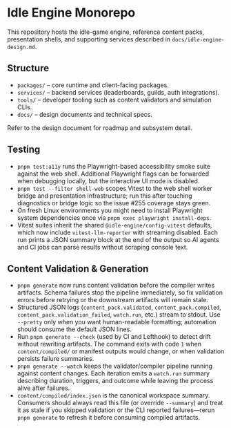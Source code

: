 # Idle Engine Monorepo

This repository hosts the idle-game engine, reference content packs, presentation shells, and supporting services described in `docs/idle-engine-design.md`.

## Structure
- `packages/` – core runtime and client-facing packages.
- `services/` – backend services (leaderboards, guilds, auth integrations).
- `tools/` – developer tooling such as content validators and simulation CLIs.
- `docs/` – design documents and technical specs.

Refer to the design document for roadmap and subsystem detail.

## Testing
- `pnpm test:a11y` runs the Playwright-based accessibility smoke suite against the web shell. Additional Playwright flags can be forwarded when debugging locally, but the interactive UI mode is disabled.
- `pnpm test --filter shell-web` scopes Vitest to the web shell worker bridge and presentation infrastructure; run this after touching diagnostics or bridge logic so the issue #255 coverage stays green.
- On fresh Linux environments you might need to install Playwright system dependencies once via `pnpm exec playwright install-deps`.
- Vitest suites inherit the shared `@idle-engine/config-vitest` defaults, which now include `vitest-llm-reporter` with streaming disabled. Each run prints a JSON summary block at the end of the output so AI agents and CI jobs can parse results without scraping console text.

## Content Validation & Generation
- `pnpm generate` now runs content validation before the compiler writes artifacts. Schema failures stop the pipeline immediately, so fix validation errors before retrying or the downstream artifacts will remain stale.
- Structured JSON logs (`content_pack.validated`, `content_pack.compiled`, `content_pack.validation_failed`, `watch.run`, etc.) stream to stdout. Use `--pretty` only when you want human-readable formatting; automation should consume the default JSON lines.
- Run `pnpm generate --check` (used by CI and Lefthook) to detect drift without rewriting artifacts. The command exits with code `1` when `content/compiled/` or manifest outputs would change, or when validation persists failure summaries.
- `pnpm generate --watch` keeps the validator/compiler pipeline running against content changes. Each iteration emits a `watch.run` summary describing duration, triggers, and outcome while leaving the process alive after failures.
- `content/compiled/index.json` is the canonical workspace summary. Consumers should always read this file (or override `--summary`) and treat it as stale if you skipped validation or the CLI reported failures—rerun `pnpm generate` to refresh it before consuming compiled artifacts.
